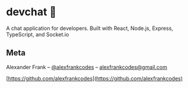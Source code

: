 # devchat 💬

A chat application for developers. Built with React, Node.js, Express, TypeScript, and Socket.io

## Meta

Alexander Frank – [@alexfrankcodes](https://twitter.com/alexfrankcodes) – alexfrankcodes@gmail.com

[https://github.com/alexfrankcodes](https://github.com/alexfrankcodes)
